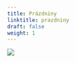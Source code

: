```yaml
---
title: Prázdniny
linktitle: prazdniny
draft: false
weight: 1
---
```

![](/assets/media/prazdniny_jarni-72-24-in-.jpg)